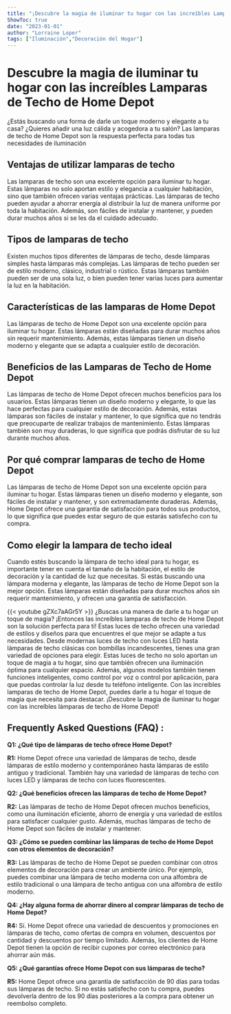 ```yaml
---
title: "¡Descubre la magia de iluminar tu hogar con las increíbles Lamparas de Techo de Home Depot!"
ShowToc: true 
date: "2023-01-01"
author: "Lorraine Loper" 
tags: ["Iluminación","Decoración del Hogar"]
---
```

# Descubre la magia de iluminar tu hogar con las increíbles Lamparas de Techo de Home Depot

¿Estás buscando una forma de darle un toque moderno y elegante a tu casa? ¿Quieres añadir una luz cálida y acogedora a tu salón? Las lamparas de techo de Home Depot son la respuesta perfecta para todas tus necesidades de iluminación 

## Ventajas de utilizar lamparas de techo

Las lamparas de techo son una excelente opción para iluminar tu hogar. Estas lámparas no solo aportan estilo y elegancia a cualquier habitación, sino que también ofrecen varias ventajas prácticas. Las lámparas de techo pueden ayudar a ahorrar energía al distribuir la luz de manera uniforme por toda la habitación. Además, son fáciles de instalar y mantener, y pueden durar muchos años si se les da el cuidado adecuado. 

## Tipos de lamparas de techo

Existen muchos tipos diferentes de lámparas de techo, desde lámparas simples hasta lámparas más complejas. Las lámparas de techo pueden ser de estilo moderno, clásico, industrial o rústico. Estas lámparas también pueden ser de una sola luz, o bien pueden tener varias luces para aumentar la luz en la habitación. 

## Características de las lamparas de Home Depot

Las lámparas de techo de Home Depot son una excelente opción para iluminar tu hogar. Estas lámparas están diseñadas para durar muchos años sin requerir mantenimiento. Además, estas lámparas tienen un diseño moderno y elegante que se adapta a cualquier estilo de decoración. 

## Beneficios de las Lamparas de Techo de Home Depot

Las lámparas de techo de Home Depot ofrecen muchos beneficios para los usuarios. Estas lámparas tienen un diseño moderno y elegante, lo que las hace perfectas para cualquier estilo de decoración. Además, estas lámparas son fáciles de instalar y mantener, lo que significa que no tendrás que preocuparte de realizar trabajos de mantenimiento. Estas lámparas también son muy duraderas, lo que significa que podrás disfrutar de su luz durante muchos años. 

## Por qué comprar lamparas de techo de Home Depot

Las lámparas de techo de Home Depot son una excelente opción para iluminar tu hogar. Estas lámparas tienen un diseño moderno y elegante, son fáciles de instalar y mantener, y son extremadamente duraderas. Además, Home Depot ofrece una garantía de satisfacción para todos sus productos, lo que significa que puedes estar seguro de que estarás satisfecho con tu compra. 

## Como elegir la lampara de techo ideal

Cuando estés buscando la lámpara de techo ideal para tu hogar, es importante tener en cuenta el tamaño de la habitación, el estilo de decoración y la cantidad de luz que necesitas. Si estás buscando una lámpara moderna y elegante, las lámparas de techo de Home Depot son la mejor opción. Estas lámparas están diseñadas para durar muchos años sin requerir mantenimiento, y ofrecen una garantía de satisfacción.

{{< youtube gZXc7aAGr5Y >}} 
¿Buscas una manera de darle a tu hogar un toque de magia? ¡Entonces las increíbles lamparas de techo de Home Depot son la solución perfecta para ti! Estas luces de techo ofrecen una variedad de estilos y diseños para que encuentres el que mejor se adapte a tus necesidades. Desde modernas luces de techo con luces LED hasta lámparas de techo clásicas con bombillas incandescentes, tienes una gran variedad de opciones para elegir. Estas luces de techo no solo aportan un toque de magia a tu hogar, sino que también ofrecen una iluminación óptima para cualquier espacio. Además, algunos modelos también tienen funciones inteligentes, como control por voz o control por aplicación, para que puedas controlar la luz desde tu teléfono inteligente. Con las increíbles lamparas de techo de Home Depot, puedes darle a tu hogar el toque de magia que necesita para destacar. ¡Descubre la magia de iluminar tu hogar con las increíbles lámparas de techo de Home Depot!

## Frequently Asked Questions (FAQ) :
**Q1: ¿Qué tipo de lámparas de techo ofrece Home Depot?**

**R1:** Home Depot ofrece una variedad de lámparas de techo, desde lámparas de estilo moderno y contemporáneo hasta lámparas de estilo antiguo y tradicional. También hay una variedad de lámparas de techo con luces LED y lámparas de techo con luces fluorescentes.

**Q2: ¿Qué beneficios ofrecen las lámparas de techo de Home Depot?**

**R2:** Las lámparas de techo de Home Depot ofrecen muchos beneficios, como una iluminación eficiente, ahorro de energía y una variedad de estilos para satisfacer cualquier gusto. Además, muchas lámparas de techo de Home Depot son fáciles de instalar y mantener.

**Q3: ¿Cómo se pueden combinar las lámparas de techo de Home Depot con otros elementos de decoración?**

**R3:** Las lámparas de techo de Home Depot se pueden combinar con otros elementos de decoración para crear un ambiente único. Por ejemplo, puedes combinar una lámpara de techo moderna con una alfombra de estilo tradicional o una lámpara de techo antigua con una alfombra de estilo moderno.

**Q4: ¿Hay alguna forma de ahorrar dinero al comprar lámparas de techo de Home Depot?**

**R4:** Sí. Home Depot ofrece una variedad de descuentos y promociones en lámparas de techo, como ofertas de compra en volumen, descuentos por cantidad y descuentos por tiempo limitado. Además, los clientes de Home Depot tienen la opción de recibir cupones por correo electrónico para ahorrar aún más.

**Q5: ¿Qué garantías ofrece Home Depot con sus lámparas de techo?**

**R5:** Home Depot ofrece una garantía de satisfacción de 90 días para todas sus lámparas de techo. Si no estás satisfecho con tu compra, puedes devolverla dentro de los 90 días posteriores a la compra para obtener un reembolso completo.



